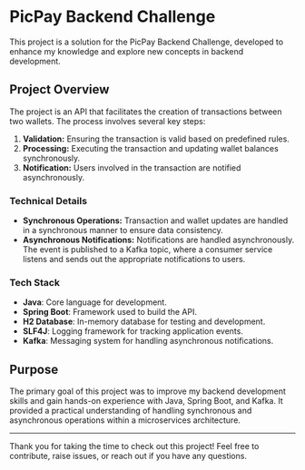 # PicPay Backend Challenge

This project is a solution for the PicPay Backend Challenge, developed to enhance my knowledge and explore new concepts in backend development.

## Project Overview

The project is an API that facilitates the creation of transactions between two wallets. The process involves several key steps:

1. **Validation:** Ensuring the transaction is valid based on predefined rules.
2. **Processing:** Executing the transaction and updating wallet balances synchronously.
3. **Notification:** Users involved in the transaction are notified asynchronously.

### Technical Details

- **Synchronous Operations:** Transaction and wallet updates are handled in a synchronous manner to ensure data consistency.
- **Asynchronous Notifications:** Notifications are handled asynchronously. The event is published to a Kafka topic, where a consumer service listens and sends out the appropriate notifications to users.

### Tech Stack

- **Java**: Core language for development.
- **Spring Boot**: Framework used to build the API.
- **H2 Database**: In-memory database for testing and development.
- **SLF4J**: Logging framework for tracking application events.
- **Kafka**: Messaging system for handling asynchronous notifications.

## Purpose

The primary goal of this project was to improve my backend development skills and gain hands-on experience with Java, Spring Boot, and Kafka. It provided a practical understanding of handling synchronous and asynchronous operations within a microservices architecture.

---

Thank you for taking the time to check out this project! Feel free to contribute, raise issues, or reach out if you have any questions.
